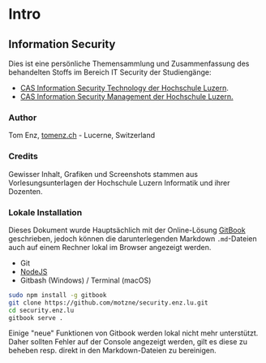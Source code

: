 # Intro

## Information Security

Dies ist eine persönliche Themensammlung und Zusammenfassung des behandelten Stoffs im Bereich IT Security der Studiengänge:

* [CAS Information Security Technology der Hochschule Luzern](https://www.hslu.ch/de-ch/informatik/weiterbildung/information-security-and-privacy/cas-information-security-technology/).  
* [CAS Information Security Management der Hochschule Luzern.  ](https://www.hslu.ch/de-ch/informatik/weiterbildung/information-security-and-privacy/cas-information-security-management/)

### Author

Tom Enz, [tomenz.ch](https://tomenz.ch) - Lucerne, Switzerland

### Credits

Gewisser Inhalt, Grafiken und Screenshots stammen aus Vorlesungsunterlagen der Hochschule Luzern Informatik und ihrer Dozenten. 

### Lokale Installation

Dieses Dokument wurde Hauptsächlich mit der Online-Lösung [GitBook](https://gitbook.com) geschrieben, jedoch können die darunterlegenden Markdown `.md`-Dateien auch auf einem Rechner lokal im Browser angezeigt werden.

* Git
* [NodeJS](https://nodejs.org)
* Gitbash \(Windows\) / Terminal \(macOS\) 

```bash
sudo npm install -g gitbook
git clone https://github.com/motzne/security.enz.lu.git
cd security.enz.lu
gitbook serve .
```

Einige "neue" Funktionen von Gitbook werden lokal nicht mehr unterstützt. Daher sollten Fehler auf der Console angezeigt werden, gilt es diese zu beheben resp. direkt in den Markdown-Dateien zu bereinigen.

